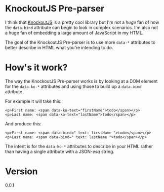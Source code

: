 # KnockoutJS Pre-parser

I think that [KnockoutJS](http://knockoutjs.com) is a pretty cool library but I'm not a *huge* fan of how the `data-bind` attribute can begin to look in complex scenarios. I'm also not a huge fan of embedding a large amount of JavaScript in my HTML.

The goal of the KnockoutJS Pre-parser is to use more `data-*` attributes to better describe in HTML what you're intending to do.

# How's it work?

The way the KnockoutJS Pre-parser works is by looking at a DOM element for the `data-ko-*` attributes and using those to build up a `data-bind` attribute. 

For example it will take this:

    <p>First name: <span data-ko-text="firstName">todo</span></p>
    <p>Last name: <span data-ko-text="lastName">todo</span></p>
    
And produce this:

    <p>First name: <span data-bind=" text: firstName ">todo</span></p>
    <p>Last name: <span data-bind=" text: lastName ">todo</span></p>

The intent is for the `data-ko-*` attributes to describe in your HTML rather than having a single attribute with a JSON-*esq* string.

# Version

0.0.1